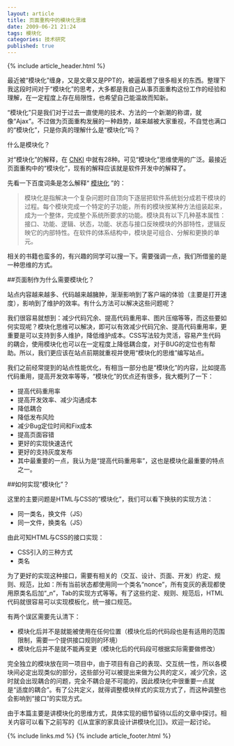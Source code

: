 ```yaml
---
layout: article
title: 页面重构中的模块化思维
date: 2009-06-21 21:24
tags: 模块化
categories: 技术研究
published: true
---
```


{% include article_header.html %}

最近被“模块化”缠身，又是文章又是PPT的，被逼着想了很多相关的东西。整理下我这段时间对于“模块化”的思考，大多都是我自己从事页面重构这份工作的经验和理解，在一定程度上存在局限性，也希望自己能温故而知新。

“模块化”只是我们对于过去一直使用的技术、方法的一个新潮的称谓，就像“Ajax”。不过做为页面重构发展的一种趋势，越来越被大家重视，不自觉也满口的“模块化”，只是你真的理解什么是“模块化”吗？

什么是模块化？

对“模块化”的解释，在 [CNKI](http://www.cnki.net/gycnki/gycnki.htm) 中就有28种。可见“模块化”思维使用的广泛。最接近页面重构中的“模块化”，现有的解释应该就是软件开发中的解释了。

先看一下百度词条是怎么解释“ [模块化](http://baike.baidu.com/view/182267.htm) ”的：

>模块化是指解决一个复杂问题时自顶向下逐层把软件系统划分成若干模块的过程。每个模块完成一个特定的子功能，所有的模块按某种方法组装起来，成为一个整体，完成整个系统所要求的功能。模块具有以下几种基本属性：接口、功能、逻辑、状态，功能、状态与接口反映模块的外部特性，逻辑反映它的内部特性。在软件的体系结构中，模块是可组合、分解和更换的单元。

相关的书籍也蛮多的，有兴趣的同学可以搜一下。需要强调一点，我们所借鉴的是一种思维的方式。

##页面制作为什么需要模块化？

站点内容越来越多、代码越来越臃肿，渐渐影响到了客户端的体验（主要是打开速度），影响到了维护的效率。有什么方法可以解决这些问题呢？

我们很容易就想到：减少代码冗余、提高代码重用率、图片压缩等等，而这些要如何实现呢？模块化思维可以解决，即可以有效减少代码冗余、提高代码重用率，更重要是可以支持到多人维护，降低维护成本。CSS写法较为灵活，容易产生代码的耦合，使用模块化也可以在一定程度上降低耦合度，对于BUG的定位也有帮助。所以，我们更应该在站点前期就重视并使用“模块化的思维”编写站点。

我们之前经常提到的站点性能优化，有相当一部分也是“模块化”的内容，比如提高代码重用，提高开发效率等等，“模块化”的优点还有很多，我大概列了一下：

- 提高代码重用率
- 提高开发效率、减少沟通成本
- 降低耦合
- 降低发布风险
- 减少Bug定位时间和Fix成本
- 提高页面容错
- 更好的实现快速迭代
- 更好的支持灰度发布
- 其中最重要的一点，我认为是“提高代码重用率”，这也是模块化最重要的特点之一。

##如何实现“模块化”？

这里的主要问题是HTML与CSS的“模块化”，我们可以看下换肤的实现方法：

- 同一类名，换文件（JS）
- 同一文件，换类名（JS）

由此可知HTML与CSS的接口实现：

- CSS引入的三种方式
- 类名

为了更好的实现这种接口，需要有相关的（交互、设计、页面、开发）约定、规则、规范，比如：所有当前状态都使用同一个类名“nonce”，所有变灰的表现都使用原类名后加“_n”，Tab的实现方式等等。有了这些约定、规则、规范后，HTML代码就很容易可以实现模板化，统一接口规范。

有两个误区需要先认清下：

- 模块化后并不是就能被使用在任何位置（模块化后的代码段也是有适用的范围限制，需要一个提供接口规则的环境）
- 模块化后并不是就不能再变更（模块化后的代码段可根据实际需要做修改）

完全独立的模块放在同一项目中，由于项目有自己的表现、交互统一性，所以各模块间必定出现类似的部分，这些部分可以被提出来做为公共的定义，减少冗余，这时就会出现耦合的问题，完全不耦合是不可能的，因此模块化中很重要一点就是“适度的耦合”。有了公共定义，就得调整模块样式的实现方式了，而这种调整也会影响到“接口”的实现方式。

由于本篇主要是讲模块化的思维方式，具体实现的细节留待以后的文章中探讨。相关内容可以看下之前写的《[从宜家的家具设计讲模块化][]》。欢迎一起讨论。

{% include links.md %}
{% include article_footer.html %}
